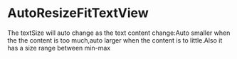 AutoResizeFitTextView
=====================

The textSize  will auto change as the text content change:Auto smaller when the the content is too much,auto larger when the content is to little.Also it has a size range between min-max
